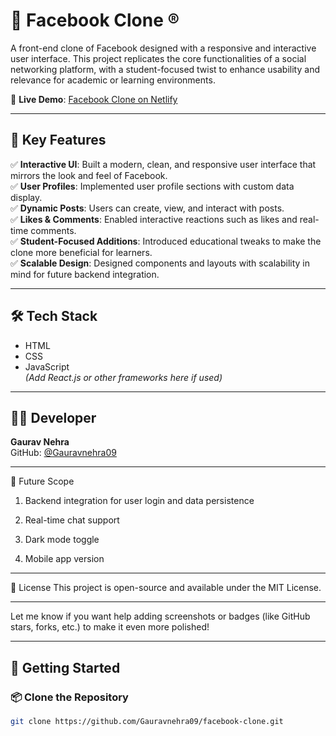# 📘 Facebook Clone ®

A front-end clone of Facebook designed with a responsive and interactive user interface. This project replicates the core functionalities of a social networking platform, with a student-focused twist to enhance usability and relevance for academic or learning environments.

🔗 **Live Demo**: [Facebook Clone on Netlify](https://gaurav-nehra-fb-clone.netlify.app/)

---

## 🚀 Key Features

✅ **Interactive UI**: Built a modern, clean, and responsive user interface that mirrors the look and feel of Facebook.  
✅ **User Profiles**: Implemented user profile sections with custom data display.  
✅ **Dynamic Posts**: Users can create, view, and interact with posts.  
✅ **Likes & Comments**: Enabled interactive reactions such as likes and real-time comments.  
✅ **Student-Focused Additions**: Introduced educational tweaks to make the clone more beneficial for learners.  
✅ **Scalable Design**: Designed components and layouts with scalability in mind for future backend integration.

---

## 🛠️ Tech Stack

- HTML  
- CSS  
- JavaScript  
*(Add React.js or other frameworks here if used)*

---

## 🧑‍💻 Developer

**Gaurav Nehra**  
GitHub: [@Gauravnehra09](https://github.com/Gauravnehra09)

---

🔮 Future Scope
1) Backend integration for user login and data persistence

2) Real-time chat support

3) Dark mode toggle

4) Mobile app version

---

📄 License
This project is open-source and available under the MIT License.

---

Let me know if you want help adding screenshots or badges (like GitHub stars, forks, etc.) to make it even more polished!

---

## 📁 Getting Started

### 📦 Clone the Repository

```bash
git clone https://github.com/Gauravnehra09/facebook-clone.git
